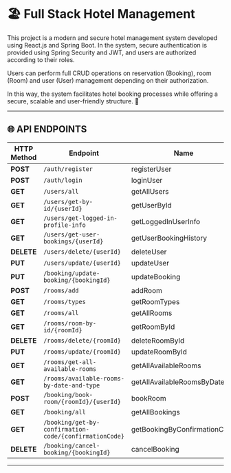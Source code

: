 # 🏖️ Full Stack Hotel Management
This project is a modern and secure hotel management system developed using React.js and Spring Boot. In the system, secure authentication is provided using Spring Security and JWT, and users are authorized according to their roles.

Users can perform full CRUD operations on reservation (Booking), room (Room) and user (User) management depending on their authorization.

In this way, the system facilitates hotel booking processes while offering a secure, scalable and user-friendly structure. 🚀

---

## 🌐 API ENDPOINTS

| HTTP Method | Endpoint | Name |
|------------|----------|------|
| **POST** | `/auth/register` | registerUser |
| **POST** | `/auth/login` | loginUser |
| **GET** | `/users/all` | getAllUsers |
| **GET** | `/users/get-by-id/{userId}` | getUserById |
| **GET** | `/users/get-logged-in-profile-info` | getLoggedInUserInfo |
| **GET** | `/users/get-user-bookings/{userId}` | getUserBookingHistory |
| **DELETE** | `/users/delete/{userId}` | deleteUser |
| **PUT** | `/users/update/{userId}` | updateUser |
| **PUT** | `/booking/update-booking/{bookingId}` | updateBooking |
| **POST** | `/rooms/add` | addRoom |
| **GET** | `/rooms/types` | getRoomTypes |
| **GET** | `/rooms/all` | getAllRooms |
| **GET** | `/rooms/room-by-id/{roomId}` | getRoomById |
| **DELETE** | `/rooms/delete/{roomId}` | deleteRoomById |
| **PUT** | `/rooms/update/{roomId}` | updateRoomById |
| **GET** | `/rooms/get-all-available-rooms` | getAllAvailableRooms |
| **GET** | `/rooms/available-rooms-by-date-and-type` | getAllAvailableRoomsByDate |
| **POST** | `/booking/book-room/{roomId}/{userId}` | bookRoom |
| **GET** | `/booking/all` | getAllBookings |
| **GET** | `/booking/get-by-confirmation-code/{confirmationCode}` | getBookingByConfirmationCode |
| **DELETE** | `/booking/cancel-booking/{bookingId}` | cancelBooking |


---
